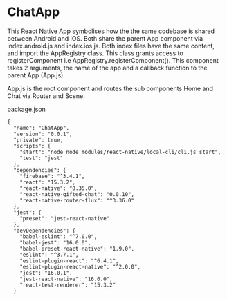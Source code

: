 # ChatApp

This React Native App symbolises how the  the same codebase is shared between Android and iOS. Both share the parent App component via index.android.js and index.ios.js. Both index files have the same content, and import the AppRegistry class. This class grants access to registerComponent i.e AppRegistry.registerComponent(). This component takes 2 arguments, the name of the app and a callback function to the parent App (App.js).

App.js is the root component and routes the sub components Home and Chat via Router and Scene.

package.json

```
{
  "name": "ChatApp",
  "version": "0.0.1",
  "private": true,
  "scripts": {
    "start": "node node_modules/react-native/local-cli/cli.js start",
    "test": "jest"
  },
  "dependencies": {
    "firebase": "^3.4.1",
    "react": "15.3.2",
    "react-native": "0.35.0",
    "react-native-gifted-chat": "0.0.10",
    "react-native-router-flux": "^3.36.0"
  },
  "jest": {
    "preset": "jest-react-native"
  },
  "devDependencies": {
    "babel-eslint": "^7.0.0",
    "babel-jest": "16.0.0",
    "babel-preset-react-native": "1.9.0",
    "eslint": "^3.7.1",
    "eslint-plugin-react": "^6.4.1",
    "eslint-plugin-react-native": "^2.0.0",
    "jest": "16.0.1",
    "jest-react-native": "16.0.0",
    "react-test-renderer": "15.3.2"
  }
  ```

